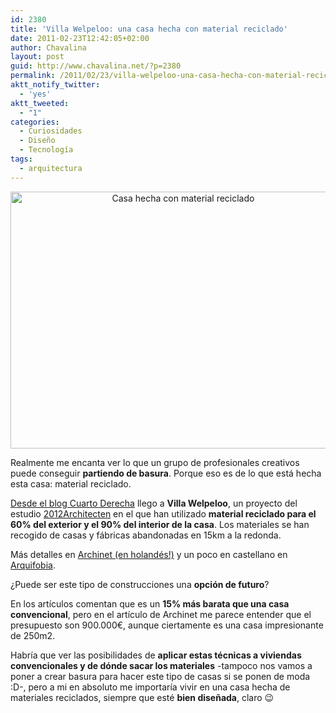 ```yaml
---
id: 2380
title: 'Villa Welpeloo: una casa hecha con material reciclado'
date: 2011-02-23T12:42:05+02:00
author: Chavalina
layout: post
guid: http://www.chavalina.net/?p=2380
permalink: /2011/02/23/villa-welpeloo-una-casa-hecha-con-material-reciclado/
aktt_notify_twitter:
  - 'yes'
aktt_tweeted:
  - "1"
categories:
  - Curiosidades
  - Diseño
  - Tecnología
tags:
  - arquitectura
---
```

<p style="text-align: center;">
  <img class="size-full wp-image-2399  aligncenter" title="casareciclada" src="http://www.chavalina.net/imagenes/2011/02/casareciclada.jpg" alt="Casa hecha con material reciclado" width="537" height="411" srcset="http://www.chavalina.net/imagenes/2011/02/casareciclada.jpg 537w, http://www.chavalina.net/imagenes/2011/02/casareciclada-300x229.jpg 300w, http://www.chavalina.net/imagenes/2011/02/casareciclada-500x382.jpg 500w" sizes="(max-width: 537px) 100vw, 537px" />
</p>

Realmente me encanta ver lo que un grupo de profesionales creativos puede conseguir **partiendo de basura**. Porque eso es de lo que está hecha esta casa: material reciclado.

<a href="http://www.cuartoderecha.com/5002/" target="_blank">Desde el blog Cuarto Derecha</a> llego a **Villa Welpeloo**, un proyecto del estudio <a href="http://www.2012architecten.nl/#/English,Villa%20Welpeloo" target="_blank">2012Architecten</a> en el que han utilizado **material reciclado para el 60% del exterior y el 90% del interior de la casa**. Los materiales se han recogido de casas y fábricas abandonadas en 15km a la redonda.

Más detalles en <a href="http://www.archined.nl/reportages/wederopbouw-nieuwe-stijl/" target="_blank">Archinet (en holandés!)</a> y un poco en castellano en <a href="http://arquifobia.blogspot.com/2010/10/villa-welpeloo-2012architecten.html" target="_blank">Arquifobia</a>.

¿Puede ser este tipo de construcciones una **opción de futuro**?

En los artículos comentan que es un **15% más barata que una casa convencional**, pero en el artículo de Archinet me parece entender que el presupuesto son 900.000€, aunque ciertamente es una casa impresionante de 250m2.

Habría que ver las posibilidades de **aplicar estas técnicas a viviendas convencionales y de dónde sacar los materiales** -tampoco nos vamos a poner a crear basura para hacer este tipo de casas si se ponen de moda :D-, pero a mi en absoluto me importaría vivir en una casa hecha de materiales reciclados, siempre que esté **bien diseñada**, claro 😉